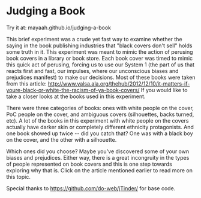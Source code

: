 # Judging a Book

Try it at: mayaah.github.io/judging-a-book

This brief experiment was a crude yet fast way to examine whether the saying in the book publishing industries that "black covers don't sell" holds some truth in it. This experiment was meant to mimic the action of perusing book covers in a library or book store. Each book cover was timed to mimic this quick act of perusing, forcing us to use our System 1 (the part of us that reacts first and fast, our impulses, where our unconscious biases and prejudices manifest) to make our decisions.
Most of these books were taken from this article: http://www.yalsa.ala.org/thehub/2012/12/10/it-matters-if-youre-black-or-white-the-racism-of-ya-book-covers/
If you would like to take a closer looks at the books used in this experiment.

There were three categories of books: ones with white people on the cover, PoC people on the cover, and ambiguous covers (silhouettes, backs turned, etc). A lot of the books in this experiment with white people on the covers actually have darker skin or completely different ethnicity protagonists. And one book showed up twice -- did you catch that? One was with a black boy on the cover, and the other with a silhouette. 

Which ones did you choose? Maybe you've discovered some of your own biases and prejudices. Either way, there is a great incongruity in the types of people represented on book covers and this is one step towards exploring why that is. Click on the article mentioned earlier to read more on this topic. 



Special thanks to https://github.com/do-web/jTinder/ for base code.
